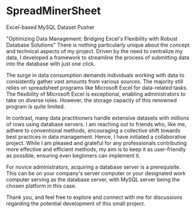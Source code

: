 # SpreadMinerSheet
Excel-based MySQL Dataset Pusher

"Optimizing Data Management: Bridging Excel's Flexibility with Robust Database Solutions"
There is nothing particularly unique about the concept and technical aspects of my project. Driven by the need to centralize my data, I developed a framework to streamline the process of submitting data into the database with just one click.

The surge in data consumption demands individuals working with data to consistently gather vast amounts from various sources. The majority still relies on spreadsheet programs like Microsoft Excel for data-related tasks. The flexibility of Microsoft Excel is exceptional, enabling administrators to take on diverse roles. However, the storage capacity of this renowned program is quite limited.

In contrast, many data practitioners handle extensive datasets with millions of rows using database servers. I am reaching out to friends who, like me, adhere to conventional methods, encouraging a collective shift towards best practices in data management. Hence, I have initiated a collaborative project. While I am pleased and grateful for any professionals contributing more effective and efficient methods, my aim is to keep it as user-friendly as possible, ensuring even beginners can implement it.

For novice administrators, acquiring a database server is a prerequisite. This can be on your company's server computer or your designated work computer serving as the database server, with MySQL server being the chosen platform in this case.

Thank you, and feel free to explore and connect with me for discussions regarding the potential development of this small project.
